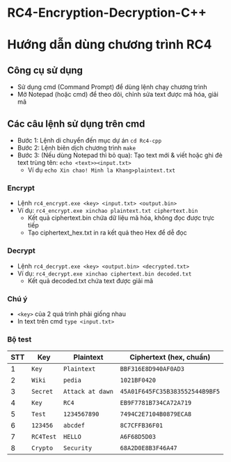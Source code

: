 # RC4-Encryption-Decryption-C++
# Hướng dẫn dùng chương trình RC4
## Công cụ sử dụng
- Sử dụng cmd (Command Prompt) để dùng lệnh chạy chương trình
- Mở Notepad (hoặc cmd) để theo dõi, chỉnh sửa text được mã hóa, giải mã 
## Các câu lệnh sử dụng trên cmd 
- Bước 1: Lệnh di chuyển đến mục dự án `cd Rc4-cpp`
- Bước 2: Lệnh biên dịch chương trình `make`
- Bước 3: (Nếu dùng Notepad thì bỏ qua): Tạo text mới & viết hoặc ghi đè text trùng tên: `echo <text>><input.txt>`
    - Ví dụ `echo Xin chao! Minh la Khang>plaintext.txt`
### Encrypt
- Lệnh `rc4_encrypt.exe <key> <input.txt> <output.bin>`
- Ví dụ: `rc4_encrypt.exe xinchao plaintext.txt ciphertext.bin`
    - Kết quả ciphertext.bin chứa dữ liệu mã hóa, không đọc được trực tiếp
    - Tạo ciphertext_hex.txt in ra kết quả theo Hex để dễ đọc 
### Decrypt
- Lệnh `rc4_decrypt.exe <key> <output.bin> <decrypted.txt>`
- Ví dụ: `rc4_decrypt.exe xinchao ciphertext.bin decoded.txt`
    - Kết quả decoded.txt chứa text được giải mã
### Chú ý
- `<key>` của 2 quá trình phải giống nhau
- In text trên cmd `type <input.txt>`
### Bộ test
| STT | Key         | Plaintext                    | Ciphertext (hex, chuẩn)                            |
| --- | ----------- | ---------------------------- | -------------------------------------------------- |
| 1   | `Key`       | `Plaintext`                  | `BBF316E8D940AF0AD3`                               |
| 2   | `Wiki`      | `pedia`                      | `1021BF0420`                                       |
| 3   | `Secret`    | `Attack at dawn`             | `45A01F645FC35B383552544B9BF5`                     |
| 4   | `Key`       | `RC4`                        | `EB9F7781B734CA72A719`                             |
| 5   | `Test`      | `1234567890`                 | `7494C2E7104B0879ECA8`                             |
| 6   | `123456`    | `abcdef`                     | `8C7CFFB36F01`                                     |
| 7   | `RC4Test`   | `HELLO`                      | `A6F68D5D03`                                       |
| 8   | `Crypto`    | `Security`                   | `68A2D0E8B3F46A47`                                 |


